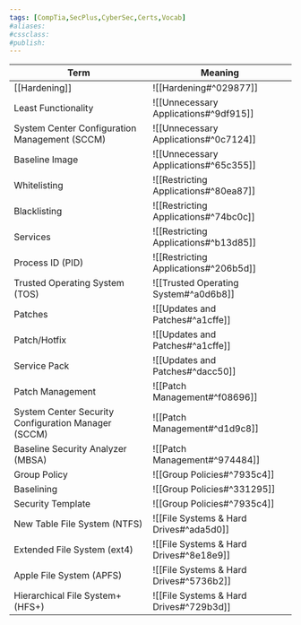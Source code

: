 ```yaml
---
tags: [CompTia,SecPlus,CyberSec,Certs,Vocab]
#aliases:
#cssclass:
#publish:
---
```


| Term                                                | Meaning                                        |
| --------------------------------------------------- | ---------------------------------------------- |
| [[Hardening]]                                       | ![[Hardening#^029877]]                         |
| Least Functionality                                 | ![[Unnecessary Applications#^9df915]]          |
| System Center Configuration Management (SCCM)       | ![[Unnecessary Applications#^0c7124]]          |
| Baseline Image                                      | ![[Unnecessary Applications#^65c355]]          |
| Whitelisting                                        | ![[Restricting Applications#^80ea87]]          |
| Blacklisting                                        | ![[Restricting Applications#^74bc0c]]          |
| Services                                            | ![[Restricting Applications#^b13d85]]          |
| Process ID (PID)                                    | ![[Restricting Applications#^206b5d]]          |
| Trusted Operating System (TOS)                      | ![[Trusted Operating System#^a0d6b8]]          |
| Patches                                             | ![[Updates and Patches#^a1cffe]]               |
| Patch/Hotfix                                        | ![[Updates and Patches#^a1cffe]]               |
| Service Pack                                        | ![[Updates and Patches#^dacc50]]               |
| Patch Management                                    | ![[Patch Management#^f08696]]                  |
| System Center Security Configuration Manager (SCCM) | ![[Patch Management#^d1d9c8]]                  |
| Baseline Security Analyzer (MBSA)                   | ![[Patch Management#^974484]]                  |
| Group Policy                                        | ![[Group Policies#^7935c4]]                    |
| Baselining                                          | ![[Group Policies#^331295]]                    |
| Security Template                                   | ![[Group Policies#^7935c4]]                    |
| New Table File System (NTFS)                        | ![[File Systems & Hard Drives#^ada5d0]]        |
| Extended File System (ext4)                         | ![[File Systems & Hard Drives#^8e18e9]]        |
| Apple File System (APFS)                            | ![[File Systems & Hard Drives#^5736b2]]        |
| Hierarchical File System+ (HFS+)                    | ![[File Systems & Hard Drives#^729b3d]]        |
